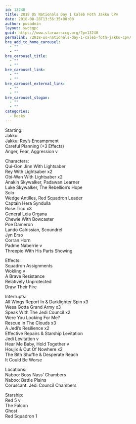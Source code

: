 ```yaml
---
id: 13240
title: 2018 US Nationals Day 1 Caleb Foth Jakku CPv
date: 2018-08-28T13:56:35+00:00
author: pwsadmin
layout: swccgpc
guid: https://www.starwarsccg.org/?p=13240
permalink: /2018-us-nationals-day-1-caleb-foth-jakku-cpv/
bre_add_to_home_carousel:
  - ""
  - ""
bre_carousel_title:
  - ""
  - ""
bre_carousel_link:
  - ""
  - ""
bre_carousel_external_link:
  - ""
  - ""
bre_carousel_slogan:
  - ""
  - ""
categories:
  - Decks
---
```

Starting:  
Jakku  
Jakku: Rey’s Encampment  
Careful Planning (+3 Effects)  
Anger, Fear, Aggression v

Characters:  
Qui-Gon Jinn With Lightsaber  
Rey With Lightsaber x2  
Obi-Wan With Lightsaber x2  
Anakin Skywalker, Padawan Learner  
Luke Skywalker, The Rebellion’s Hope  
Solo  
Wedge Antilles, Red Squadron Leader  
Captain Hera Syndulla  
Rose Tico x3  
General Leia Organa  
Chewie With Bowcaster  
Poe Dameron  
Lando Calrissian, Scoundrel  
Jyn Erso  
Corran Horn  
Padme Naberrie v  
Threepio With His Parts Showing

Effects:  
Squadron Assignments  
Wokling v  
A Brave Resistance  
Relatively Unprotected  
Draw Their Fire

Interrupts:  
All Wings Report In & Darklighter Spin x3  
Wesa Gotta Grand Army x3  
Speak With The Jedi Council x2  
Were You Looking For Me?  
Rescue In The Clouds x3  
A Jedi’s Resilience x2  
Effective Repairs & Starship Levitation  
Jedi Levitation v  
Hear Me Baby, Hold Together v  
Houjix & Out Of Nowhere x2  
The Bith Shuffle & Desperate Reach  
It Could Be Worse

Locations:  
Naboo: Boss Nass’ Chambers  
Naboo: Battle Plains  
Coruscant: Jedi Council Chambers

Starship:  
Red 5 v  
The Falcon  
Ghost  
Red Squadron 1
